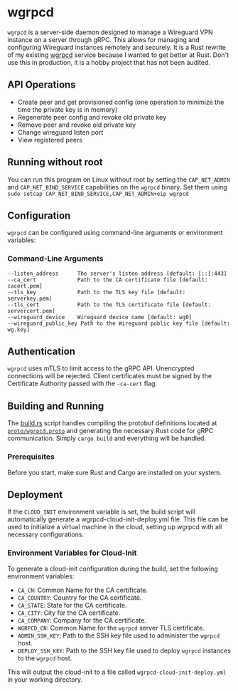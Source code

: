 # wgrpcd

`wgrpcd` is a server-side daemon designed to manage a Wireguard VPN instance on a server through gRPC. 
This allows for managing and configuring Wireguard instances remotely and securely.
It is a Rust rewrite of my existing [wgrpcd](https://github.com/joncooperworks/wgrpcd) service because I wanted to
get better at Rust.
Don't use this in production, it is a hobby project that has not been audited.

## API Operations
+ Create peer and get provisioned config (one operation to minimize the time the private key is in memory)
+ Regenerate peer config and revoke old private key
+ Remove peer and revoke old private key
+ Change wireguard listen port
+ View registered peers

## Running without root
You can run this program on Linux without root by setting the `CAP_NET_ADMIN` and `CAP_NET_BIND_SERVICE` capabilities on the `wgrpcd` binary.
Set them using `sudo setcap CAP_NET_BIND_SERVICE,CAP_NET_ADMIN+eip wgrpcd`

## Configuration

`wgrpcd` can be configured using command-line arguments or environment variables:

### Command-Line Arguments

```plaintext
--listen_address      The server's listen address [default: [::]:443]
--ca_cert             Path to the CA certificate file [default: cacert.pem]
--tls_key             Path to the TLS key file [default: serverkey.pem]
--tls_cert            Path to the TLS certificate file [default: servercert.pem]
--wireguard_device    Wireguard device name [default: wg0]
--wireguard_public_key Path to the Wireguard public key file [default: wg.key]
```

## Authentication
`wgrpcd` uses mTLS to limit access to the gRPC API.
Unencrypted connections will be rejected.
Client certificates must be signed by the Certificate Authority passed with the `-ca-cert` flag.

## Building and Running
The [build.rs](build.rs) script handles compiling the protobuf definitions located at [`proto/wgrpcd.proto`](./proto/wgrpcd.proto) and generating the necessary Rust code for gRPC communication.
Simply ```cargo build``` and everything will be handled.
### Prerequisites
Before you start, make sure Rust and Cargo are installed on your system.

## Deployment
If the `CLOUD_INIT` environment variable is set, the build script will automatically generate a wgrpcd-cloud-init-deploy.yml file. 
This file can be used to initialize a virtual machine in the cloud, setting up wgrpcd with all necessary configurations.

### Environment Variables for Cloud-Init
To generate a cloud-init configuration during the build, set the following environment variables:

- `CA_CN`: Common Name for the CA certificate.
- `CA_COUNTRY`: Country for the CA certificate.
- `CA_STATE`: State for the CA certificate.
- `CA_CITY`: City for the CA certificate.
- `CA_COMPANY`: Company for the CA certificate.
- `WGRPCD_CN`: Common Name for the `wgrpcd` server TLS certificate.
- `ADMIN_SSH_KEY`: Path to the SSH key file used to administer the `wgrpcd` host.
- `DEPLOY_SSH_KEY`: Path to the SSH key file used to deploy `wgrpcd` instances to the `wgrpcd` host.

This will output the cloud-init to a file called `wgrpcd-cloud-init-deploy.yml` in your working directory.
